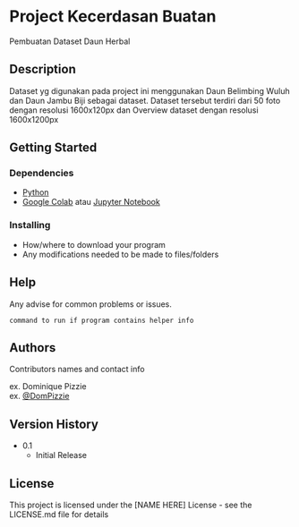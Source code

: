 # Project Kecerdasan Buatan

Pembuatan Dataset Daun Herbal

## Description

Dataset yg digunakan pada project ini menggunakan Daun Belimbing Wuluh dan Daun Jambu Biji sebagai dataset. Dataset tersebut
terdiri dari 50 foto dengan resolusi 1600x120px dan Overview dataset dengan resolusi 1600x1200px 

## Getting Started

### Dependencies

* [Python](https://www.python.org/downloads/)
* [Google Colab](https://colab.research.google.com/) atau [Jupyter Notebook](https://jupyter.org/install)

### Installing

* How/where to download your program
* Any modifications needed to be made to files/folders

## Help

Any advise for common problems or issues.
```
command to run if program contains helper info
```

## Authors

Contributors names and contact info

ex. Dominique Pizzie  
ex. [@DomPizzie](https://twitter.com/dompizzie)

## Version History

* 0.1
    * Initial Release

## License

This project is licensed under the [NAME HERE] License - see the LICENSE.md file for details
